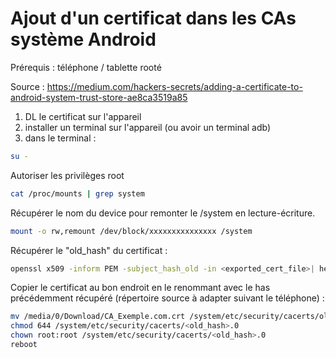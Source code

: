 # Ajout d'un certificat dans les CAs système Android
Prérequis : téléphone / tablette rooté

Source : https://medium.com/hackers-secrets/adding-a-certificate-to-android-system-trust-store-ae8ca3519a85

1. DL le certificat sur l'appareil
2. installer un terminal sur l'appareil (ou avoir un terminal adb)
3. dans le terminal :

```bash
su -
```

Autoriser les privilèges root

```bash
cat /proc/mounts | grep system
```

Récupérer le nom du device pour remonter le /system en lecture-écriture.

```bash
mount -o rw,remount /dev/block/xxxxxxxxxxxxxxx /system
```

Récupérer le "old_hash" du certificat :

```bash
openssl x509 -inform PEM -subject_hash_old -in <exported_cert_file>| head -1
```

Copier le certificat au bon endroit en le renommant avec le has précédemment récupéré (répertoire source à adapter suivant le téléphone) :

```bash
mv /media/0/Download/CA_Exemple.com.crt /system/etc/security/cacerts/old_hash.0
chmod 644 /system/etc/security/cacerts/<old_hash>.0
chown root:root /system/etc/security/cacerts/<old_hash>.0
reboot
```
